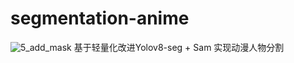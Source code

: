# segmentation-anime

![5_add_mask](https://github.com/user-attachments/assets/4b363d9b-0cc9-4ecb-9fd7-e46b133efc24)
基于轻量化改进Yolov8-seg + Sam 实现动漫人物分割


